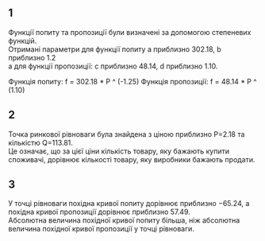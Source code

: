 ## 1
Функції попиту та пропозиції були визначені за допомогою степеневих функцій.  
Отримані параметри для функції попиту a приблизно 302.18, b приблизно 1.2  
а для функції пропозиції: с приблизно 48.14, d приблизно 1.10.  

Функція попиту: f = 302.18  * P ^ (-1.25)
Функція пропозиції: f = 48.14  * P ^ (1.10)

## 2
Точка ринкової рівноваги була знайдена з ціною приблизно P=2.18 та кількістю Q=113.81.  
Це означає, що за цієї ціни кількість товару, яку бажають купити споживачі, дорівнює кількості товару, яку виробники бажають продати.

## 3
У точці рівноваги похідна кривої попиту дорівнює приблизно −65.24, а похідна кривої пропозиції дорівнює приблизно 57.49.  
Абсолютна величина похідної кривої попиту більша, ніж абсолютна величина похідної кривої пропозиції у точці рівноваги.
